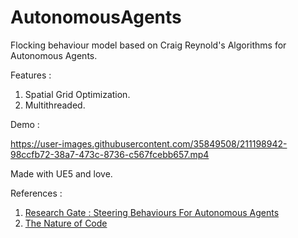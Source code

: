 # AutonomousAgents
 
Flocking behaviour model based on Craig Reynold's Algorithms for Autonomous Agents.

Features :
1. Spatial Grid Optimization.
2. Multithreaded.

Demo :

https://user-images.githubusercontent.com/35849508/211198942-98ccfb72-38a7-473c-8736-c567fcebb657.mp4

Made with UE5 and love.

References :

1. [Research Gate : Steering Behaviours For Autonomous Agents](https://www.researchgate.net/publication/2495826_Steering_Behaviors_For_Autonomous_Characters)
2. [The Nature of Code](https://natureofcode.com/)
